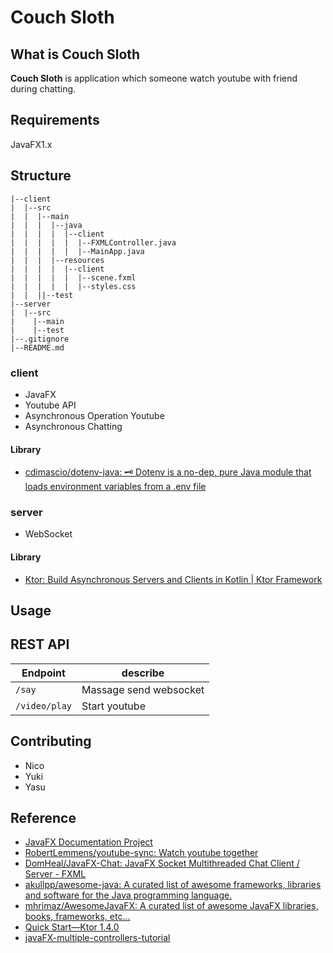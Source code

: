 Couch Sloth
===

What is Couch Sloth
---

**Couch Sloth** is application which someone watch youtube with friend during chatting.

Requirements
---

JavaFX1.x

Structure
---

```
|--client
|  |--src
|  |  |--main
|  |  |  |--java
|  |  |  |  |--client
|  |  |  |  |  |--FXMLController.java
|  |  |  |  |  |--MainApp.java
|  |  |  |--resources
|  |  |  |  |--client
|  |  |  |  |  |--scene.fxml
|  |  |  |  |  |--styles.css
|  |  ||--test
|--server
|  |--src
|    |--main
|    |--test
|--.gitignore
|--README.md
```

### client

- JavaFX
- Youtube API
- Asynchronous Operation Youtube
- Asynchronous Chatting

#### Library

- [cdimascio/dotenv\-java: 🗝️ Dotenv is a no\-dep, pure Java module that loads environment variables from a \.env file](https://github.com/cdimascio/dotenv-java)

### server

- WebSocket

#### Library

- [Ktor: Build Asynchronous Servers and Clients in Kotlin \| Ktor Framework](https://ktor.io/)

Usage
---

REST API
---

| Endpoint  | describe  |
|---|---|
| `/say`  | Massage send websocket |
| `/video/play`  | Start youtube |


Contributing
---

- Nico
- Yuki
- Yasu

Reference
---

- [JavaFX Documentation Project](https://fxdocs.github.io/docs/)
- [RobertLemmens/youtube\-sync: Watch youtube together](https://github.com/RobertLemmens/youtube-sync)
- [DomHeal/JavaFX\-Chat: JavaFX Socket Multithreaded Chat Client / Server \- FXML](https://github.com/DomHeal/JavaFX-Chat)
- [akullpp/awesome\-java: A curated list of awesome frameworks, libraries and software for the Java programming language\.](https://github.com/akullpp/awesome-java)
- [mhrimaz/AwesomeJavaFX: A curated list of awesome JavaFX libraries, books, frameworks, etc\.\.\.](https://github.com/mhrimaz/AwesomeJavaFX)
- [Quick Start—Ktor 1\.4\.0](https://ktor.io/docs/quickstart-index.html)
- [javaFX\-multiple\-controllers\-tutorial](https://github.com/mvpjava/javaFX-multiple-controllers-tutorial)
